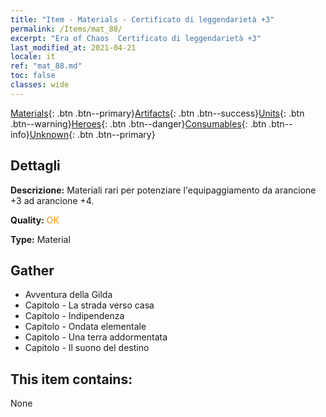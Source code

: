 ```yaml
---
title: "Item - Materials - Certificato di leggendarietà +3"
permalink: /Items/mat_88/
excerpt: "Era of Chaos  Certificato di leggendarietà +3"
last_modified_at: 2021-04-21
locale: it
ref: "mat_88.md"
toc: false
classes: wide
---
```

 [Materials](/it/Items/){: .btn .btn--primary}[Artifacts](/it/Items/Artifacts/){: .btn .btn--success}[Units](/it/Items/Units/){: .btn .btn--warning}[Heroes](/it/Items/Heroes/){: .btn .btn--danger}[Consumables](/it/Items/Consumables/){: .btn .btn--info}[Unknown](/it/Items/Unknown/){: .btn .btn--primary}

## Dettagli
 **Descrizione:** Materiali rari per potenziare l'equipaggiamento da arancione +3 ad arancione +4.

 **Quality:** <span style="color: #FF8C00">OK</span>

 **Type:** Material

## Gather

*    Avventura della Gilda 
*    Capitolo - La strada verso casa 
*    Capitolo - Indipendenza 
*    Capitolo - Ondata elementale 
*    Capitolo - Una terra addormentata 
*    Capitolo - Il suono del destino 

## This item contains:

  None

